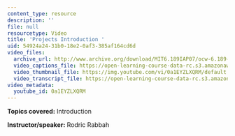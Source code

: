 ```yaml
---
content_type: resource
description: ''
file: null
resourcetype: Video
title: 'Projects Introduction '
uid: 54924a24-31b0-18e2-0af3-385af164cd6d
video_files:
  archive_url: http://www.archive.org/download/MIT6.189IAP07/ocw-6.189-iap07-pro-intro_300k.mp4
  video_captions_file: https://open-learning-course-data-rc.s3.amazonaws.com/6-189-multicore-programming-primer-january-iap-2007/e1f527280ec45f4bb01a302d3bba3c32_0a1EYZLXQRM.vtt
  video_thumbnail_file: https://img.youtube.com/vi/0a1EYZLXQRM/default.jpg
  video_transcript_file: https://open-learning-course-data-rc.s3.amazonaws.com/6-189-multicore-programming-primer-january-iap-2007/57fdc441a2be0d207e313e7dc18f7933_0a1EYZLXQRM.pdf
video_metadata:
  youtube_id: 0a1EYZLXQRM
---
```


**Topics covered:** Introduction

**Instructor/speaker:** Rodric Rabbah